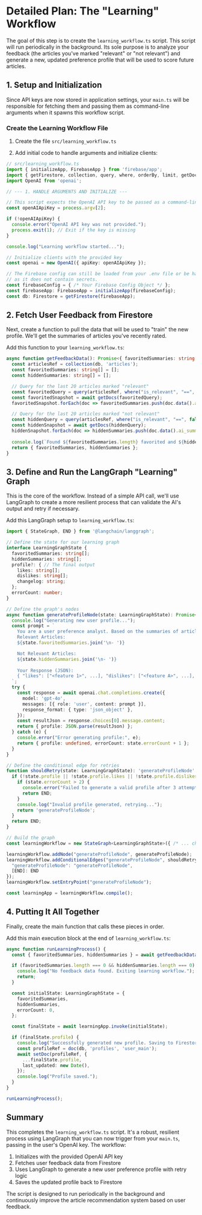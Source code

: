 # Detailed Plan: The "Learning" Workflow

The goal of this step is to create the `learning_workflow.ts` script. This script will run periodically in the background. Its sole purpose is to analyze your feedback (the articles you've marked "relevant" or "not relevant") and generate a new, updated preference profile that will be used to score future articles.

## 1. Setup and Initialization

Since API keys are now stored in application settings, your `main.ts` will be responsible for fetching them and passing them as command-line arguments when it spawns this workflow script.

### Create the Learning Workflow File

1. Create the file `src/learning_workflow.ts`

2. Add initial code to handle arguments and initialize clients:

```typescript
// src/learning_workflow.ts
import { initializeApp, FirebaseApp } from 'firebase/app';
import { getFirestore, collection, query, where, orderBy, limit, getDocs, Firestore, DocumentData, setDoc, doc } from 'firebase/firestore';
import OpenAI from 'openai';

// --- 1. HANDLE ARGUMENTS AND INITIALIZE ---

// This script expects the OpenAI API key to be passed as a command-line argument
const openAIApiKey = process.argv[2];

if (!openAIApiKey) {
  console.error("OpenAI API key was not provided.");
  process.exit(1); // Exit if the key is missing
}

console.log("Learning workflow started...");

// Initialize clients with the provided key
const openai = new OpenAI({ apiKey: openAIApiKey });

// The Firebase config can still be loaded from your .env file or be hardcoded here
// as it does not contain secrets.
const firebaseConfig = { /* Your Firebase Config Object */ };
const firebaseApp: FirebaseApp = initializeApp(firebaseConfig);
const db: Firestore = getFirestore(firebaseApp);
```

## 2. Fetch User Feedback from Firestore

Next, create a function to pull the data that will be used to "train" the new profile. We'll get the summaries of articles you've recently rated.

Add this function to your `learning_workflow.ts`:

```typescript
async function getFeedbackData(): Promise<{ favoritedSummaries: string[], hiddenSummaries: string[] }> {
  const articlesRef = collection(db, 'articles');
  const favoritedSummaries: string[] = [];
  const hiddenSummaries: string[] = [];

  // Query for the last 20 articles marked "relevant"
  const favoritedQuery = query(articlesRef, where("is_relevant", "==", true), orderBy("fetched_at", "desc"), limit(20));
  const favoritedSnapshot = await getDocs(favoritedQuery);
  favoritedSnapshot.forEach(doc => favoritedSummaries.push(doc.data().ai_summary));

  // Query for the last 20 articles marked "not relevant"
  const hiddenQuery = query(articlesRef, where("is_relevant", "==", false), orderBy("fetched_at", "desc"), limit(20));
  const hiddenSnapshot = await getDocs(hiddenQuery);
  hiddenSnapshot.forEach(doc => hiddenSummaries.push(doc.data().ai_summary));
  
  console.log(`Found ${favoritedSummaries.length} favorited and ${hiddenSummaries.length} hidden articles for analysis.`);
  return { favoritedSummaries, hiddenSummaries };
}
```

## 3. Define and Run the LangGraph "Learning" Graph

This is the core of the workflow. Instead of a simple API call, we'll use LangGraph to create a more resilient process that can validate the AI's output and retry if necessary.

Add this LangGraph setup to `learning_workflow.ts`:

```typescript
import { StateGraph, END } from '@langchain/langgraph';

// Define the state for our learning graph
interface LearningGraphState {
  favoritedSummaries: string[];
  hiddenSummaries: string[];
  profile?: { // The final output
    likes: string[];
    dislikes: string[];
    changelog: string;
  };
  errorCount: number;
}

// Define the graph's nodes
async function generateProfileNode(state: LearningGraphState): Promise<Partial<LearningGraphState>> {
  console.log("Generating new user profile...");
  const prompt = `
    You are a user preference analyst. Based on the summaries of articles the user has marked as "relevant" or "not relevant", generate a profile of their content preferences.
    Relevant Articles:
    ${state.favoritedSummaries.join('\n- ')}

    Not Relevant Articles:
    ${state.hiddenSummaries.join('\n- ')}
    
    Your Response (JSON):
    { "likes": ["<feature 1>", ...], "dislikes": ["<feature A>", ...], "changelog": "<explanation>" }
  `;
  try {
    const response = await openai.chat.completions.create({
      model: 'gpt-4o',
      messages: [{ role: 'user', content: prompt }],
      response_format: { type: 'json_object' },
    });
    const resultJson = response.choices[0].message.content;
    return { profile: JSON.parse(resultJson) };
  } catch (e) {
    console.error("Error generating profile:", e);
    return { profile: undefined, errorCount: state.errorCount + 1 };
  }
}

// Define the conditional edge for retries
function shouldRetry(state: LearningGraphState): 'generateProfileNode' | typeof END {
  if (!state.profile || !state.profile.likes || !state.profile.dislikes) {
    if (state.errorCount > 2) {
      console.error("Failed to generate a valid profile after 3 attempts.");
      return END;
    }
    console.log("Invalid profile generated, retrying...");
    return 'generateProfileNode';
  }
  return END;
}

// Build the graph
const learningWorkflow = new StateGraph<LearningGraphState>({ /* ... channels setup ... */ });

learningWorkflow.addNode("generateProfileNode", generateProfileNode);
learningWorkflow.addConditionalEdges("generateProfileNode", shouldRetry, {
  "generateProfileNode": "generateProfileNode",
  [END]: END
});
learningWorkflow.setEntryPoint("generateProfileNode");

const learningApp = learningWorkflow.compile();
```

## 4. Putting It All Together

Finally, create the main function that calls these pieces in order.

Add this main execution block at the end of `learning_workflow.ts`:

```typescript
async function runLearningProcess() {
  const { favoritedSummaries, hiddenSummaries } = await getFeedbackData();

  if (favoritedSummaries.length === 0 && hiddenSummaries.length === 0) {
    console.log("No feedback data found. Exiting learning workflow.");
    return;
  }

  const initialState: LearningGraphState = {
    favoritedSummaries,
    hiddenSummaries,
    errorCount: 0,
  };

  const finalState = await learningApp.invoke(initialState);

  if (finalState.profile) {
    console.log("Successfully generated new profile. Saving to Firestore...");
    const profileRef = doc(db, 'profiles', 'user_main');
    await setDoc(profileRef, {
      ...finalState.profile,
      last_updated: new Date(),
    });
    console.log("Profile saved.");
  }
}

runLearningProcess();
```

## Summary

This completes the `learning_workflow.ts` script. It's a robust, resilient process using LangGraph that you can now trigger from your `main.ts`, passing in the user's OpenAI key. The workflow:

1. Initializes with the provided OpenAI API key
2. Fetches user feedback data from Firestore
3. Uses LangGraph to generate a new user preference profile with retry logic
4. Saves the updated profile back to Firestore

The script is designed to run periodically in the background and continuously improve the article recommendation system based on user feedback.